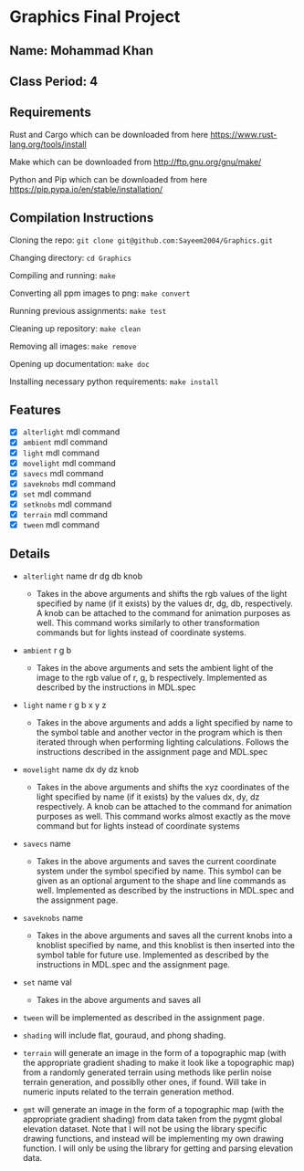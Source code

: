 # Graphics Final Project

## Name: Mohammad Khan

## Class Period: 4

## Requirements

Rust and Cargo which can be downloaded from here https://www.rust-lang.org/tools/install

Make which can be downloaded from http://ftp.gnu.org/gnu/make/

Python and Pip which can be downloaded from here https://pip.pypa.io/en/stable/installation/
## Compilation Instructions

Cloning the repo: `git clone git@github.com:Sayeem2004/Graphics.git`

Changing directory: `cd Graphics`

Compiling and running: `make`

Converting all ppm images to png: `make convert`

Running previous assignments: `make test`

Cleaning up repository: `make clean`

Removing all images: `make remove`

Opening up documentation: `make doc`

Installing necessary python requirements: `make install`

## Features

- [x] `alterlight` mdl command
- [x] `ambient` mdl command
- [x] `light` mdl command
- [x] `movelight` mdl command
- [x] `savecs` mdl command
- [x] `saveknobs` mdl command
- [x] `set` mdl command
- [x] `setknobs` mdl command
- [x] `terrain` mdl command
- [x] `tween` mdl command

## Details

- `alterlight` name dr dg db knob
  - Takes in the above arguments and shifts the rgb values of the light specified by name (if it exists) by the values dr, dg, db, respectively. A knob can be attached to the command for animation purposes as well. This command works similarly to other transformation commands but for lights instead of coordinate systems.

- `ambient` r g b
  - Takes in the above arguments and sets the ambient light of the image to the rgb value of r, g, b respectively. Implemented as described by the instructions in MDL.spec

- `light` name r g b x y z
  - Takes in the above arguments and adds a light specified by name to the symbol table and another vector in the program which is then iterated through when performing lighting calculations. Follows the instructions described in the assignment page and MDL.spec

- `movelight` name dx dy dz knob
  - Takes in the above arguments and shifts the xyz coordinates of the light specified by name (if it exists) by the values dx, dy, dz respectively. A knob can be attached to the command for animation purposes as well. This command works almost exactly as the move command but for lights instead of coordinate systems

- `savecs` name
  - Takes in the above arguments and saves the current coordinate system under the symbol specified by name. This symbol can be given as an optional argument to the shape and line commands as well. Implemented as described by the instructions in MDL.spec and the assignment page.

- `saveknobs` name
  - Takes in the above arguments and saves all the current knobs into a knoblist specified by name, and this knoblist is then inserted into the symbol table for future use. Implemented as described by the instructions in MDL.spec and the assignment page.

- `set` name val
  - Takes in the above arguments and saves all

- `tween` will be implemented as described in the assignment page.

- `shading` will include flat, gouraud, and phong shading.

- `terrain` will generate an image in the form of a topographic map (with the appropriate gradient shading to make it look like a topographic map) from a randomly generated terrain using methods like perlin noise terrain generation, and possiblly other ones, if found. Will take in numeric inputs related to the terrain generation method.

- `gmt` will generate an image in the form of a topographic map (with the appropriate gradient shading) from data taken from the pygmt global elevation dataset. Note that I will not be using the library specific drawing functions, and instead will be implementing my own drawing function. I will only be using the library for getting and parsing elevation data.
